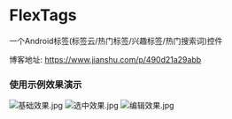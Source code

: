 # FlexTags
一个Android标签(标签云/热门标签/兴趣标签/热门搜索词)控件

博客地址: https://www.jianshu.com/p/490d21a29abb

### 使用示例效果演示
![基础效果.jpg](https://upload-images.jianshu.io/upload_images/13651212-aaa1bf90c16a29cb.jpg?imageMogr2/auto-orient/strip%7CimageView2/2/w/1240)
![选中效果.jpg](https://upload-images.jianshu.io/upload_images/13651212-e07f785cd2bfeb92.jpg?imageMogr2/auto-orient/strip%7CimageView2/2/w/1240)
![编辑效果.jpg](https://upload-images.jianshu.io/upload_images/13651212-9f1e382a381b4f76.jpg?imageMogr2/auto-orient/strip%7CimageView2/2/w/1240)

